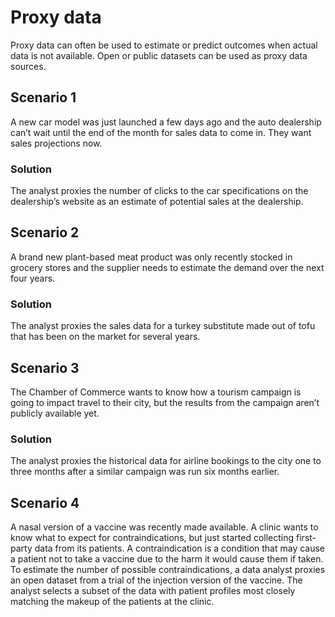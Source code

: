 # Proxy data
Proxy data can often be used to estimate or predict outcomes when actual data is not available. 
Open or public datasets can be used as proxy data sources.

## Scenario 1
A new car model was just launched a few days ago and the auto dealership can’t wait until the end of the month for sales data to come in. They want sales projections now.

### Solution
The analyst proxies the number of clicks to the car specifications on the dealership’s website as an estimate of potential sales at the dealership.

## Scenario 2
A brand new plant-based meat product was only recently stocked in grocery stores and the supplier needs to estimate the demand over the next four years. 

### Solution
The analyst proxies the sales data for a turkey substitute made out of tofu that has been on the market for several years.

## Scenario 3
The Chamber of Commerce wants to know how a tourism campaign is going to impact travel to their city, but the results from the campaign aren’t publicly available yet.

### Solution
The analyst proxies the historical data for airline bookings to the city one to three months after a similar campaign was run six months earlier.

## Scenario 4
A nasal version of a vaccine was recently made available. A clinic wants to know what to expect for contraindications, but just started collecting first-party data from its patients. A contraindication is a condition that may cause a patient not to take a vaccine due to the harm it would cause them if taken. To estimate the number of possible contraindications, a data analyst proxies an open dataset from a trial of the injection version of the vaccine. The analyst selects a subset of the data with patient profiles most closely matching the makeup of the patients at the clinic. 

